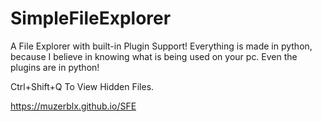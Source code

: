 # SimpleFileExplorer
A File Explorer with built-in Plugin Support! Everything is made in python, because I believe in knowing what is being used on your pc. Even the plugins are in python!

Ctrl+Shift+Q To View Hidden Files.

https://muzerblx.github.io/SFE
